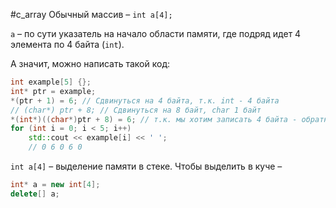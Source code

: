 #c_array 
Обычный массив – `int a[4];`

`а` – по сути указатель на начало области памяти, где подряд идет 4 элемента по 4 байта (`int`).

А значит, можно написать такой код:
```c++
int example[5] {};
int* ptr = example;
*(ptr + 1) = 6; // Сдвинуться на 4 байта, т.к. int - 4 байта
// (char*) ptr + 8; // Сдвинуться на 8 байт, char 1 байт
*(int*)((char*)ptr + 8) = 6; // т.к. мы хотим записать 4 байта - обратно скастовать в int
for (int i = 0; i < 5; i++)
    std::cout << example[i] << ' ';
    // 0 6 0 6 0
```

`int a[4]` – выделение памяти в стеке. 
Чтобы выделить в куче –

```c++
int* a = new int[4];
delete[] a;
```